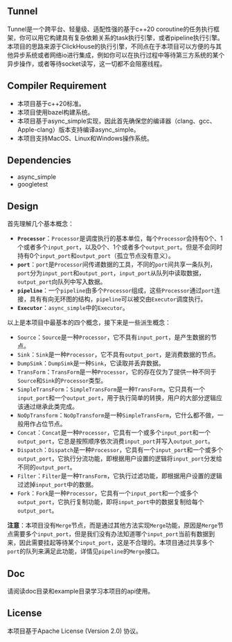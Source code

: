 ## Tunnel
Tunnel是一个跨平台、轻量级、适配性强的基于c++20 coroutine的任务执行框架，你可以用它构建具有复杂依赖关系的task执行引擎，或者pipeline执行引擎。
本项目的思路来源于ClickHouse的执行引擎，不同点在于本项目可以方便的与其他异步系统或者网络io进行集成，例如你可以在执行过程中等待第三方系统的某个异步操作，或者等待socket读写，这一切都不会阻塞线程。

## Compiler Requirement
* 本项目基于c++20标准。
* 本项目使用bazel构建系统。
* 本项目基于async_simple实现，因此首先确保您的编译器（clang、gcc、Apple-clang）版本支持编译async_simple。
* 本项目支持MacOS、Linux和Windows操作系统。

## Dependencies
* async_simple
* googletest

## Design
首先理解几个基本概念：
* **`Processor`**：`Processor`是调度执行的基本单位，每个`Processor`会持有0个、1个或者多个`input_port`，以及0个、1个或者多个`output_port`。但是不会同时持有0个`input_port`和`output_port`（孤立节点没有意义）。
* **`port`**：`port`是`Processor`间传递数据的工具，不同的`port`间共享一条队列，`port`分为`input_port`和`output_port`，`input_port`从队列中读取数据，`output_port`向队列中写入数据。
* **`pipeline`**：一个`pipeline`由多个`Processor`组成，这些`Processor`通过`port`连接，具有有向无环图的结构，`pipeline`可以被交由`Executor`调度执行。
* **`Executor`**：`async_simple`中的`Executor`。

以上是本项目中最基本的四个概念，接下来是一些派生概念：
* `Source`：`Source`是一种`Processor`，它不具有`input_port`，是产生数据的节点。
* `Sink`：`Sink`是一种`Processor`，它不具有`output_port`，是消费数据的节点。
* `DumpSimk`：`DumpSimk`是一种`Sink`，它读取并丢弃数据。
* `TransForm`：`TransForm`是一种`Processor`，它的存在仅为了提供一种不同于`Source`和`Sink`的`Processor`类型。
* `SimpleTransForm`：`SimpleTransForm`是一种`TransForm`，它只具有一个`input_port`和一个`output_port`，用于执行简单的转换，用户的大部分逻辑应该通过继承此类完成。
* `NoOpTransform`：`NoOpTransform`是一种`SimpleTransForm`，它什么都不做，一般用作占位节点。
* `Concat`：`Concat`是一种`Processor`，它具有一个或多个`input_port`和一个`output_port`，它总是按照顺序依次消费`input_port`并写入`output_port`。
* `Dispatch`：`Dispatch`是一种`Processor`，它具有一个`input_port`和一个或多个`output_port`，它执行分流功能，即根据用户设置的逻辑将`input_port`分发给不同的`output_port`。
* `Filter`：`Filter`是一种`TransForm`，它执行过滤功能，即根据用户设置的逻辑过滤掉`input_port`中的数据。
* `Fork`：`Fork`是一种`Processor`，它具有一个`input_port`和一个或多个`output_port`，它执行复制功能，即将`input_port`中的数据复制给每个`output_port`。

**注意**：本项目没有`Merge`节点，而是通过其他方法实现`Merge`功能，原因是`Merge`节点需要多个`input_port`，但是我们没有办法知道哪个`input_port`当前有数据到来，因此需要挂起等待某个`input_port`，这是不合理的。本项目通过共享多个`port`的队列来满足此功能，详情见`pipeline`的`Merge`接口。

## Doc
请阅读doc目录和example目录学习本项目的api使用。

## License
本项目基于Apache License (Version 2.0) 协议。
